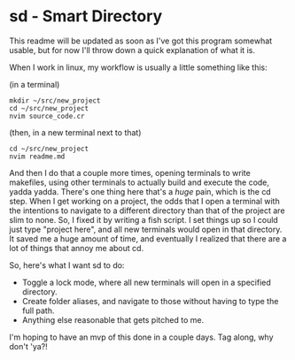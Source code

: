 # sd - Smart Directory

This readme will be updated as soon as I've got this program somewhat usable, but for now I'll throw down a quick explanation of what it is.

When I work in linux, my workflow is usually a little something like this:

(in a terminal)
```fish
mkdir ~/src/new_project
cd ~/src/new_project
nvim source_code.cr
```

(then, in a new terminal next to that)
```fish
cd ~/src/new_project
nvim readme.md
```

And then I do that a couple more times, opening terminals to write makefiles,
using other terminals to actually build and execute the code, yadda yadda. There's
one thing here that's a *huge* pain, which is the cd step. When I get working on a
project, the odds that I open a terminal with the intentions to navigate to a
different directory than that of the project are slim to none. So, I fixed it by writing
a fish script. I set things up so I could just type "project here", and all new terminals
would open in that directory. It saved me a huge amount of time, and eventually I realized
that there are a lot of things that annoy me about cd.

So, here's what I want sd to do:
- Toggle a lock mode, where all new terminals will open in a specified directory.
- Create folder aliases, and navigate to those without having to type the full path.
- Anything else reasonable that gets pitched to me.

I'm hoping to have an mvp of this done in a couple days. Tag along, why don't 'ya?!
